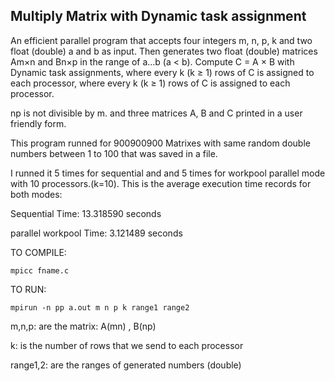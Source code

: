 ## Multiply Matrix with Dynamic task assignment

An efficient parallel program that accepts four integers m, n, p, k and two float (double) a and b as input. Then generates two float (double) matrices Am×n and Bn×p in the range of a...b (a < b). Compute C = A × B with Dynamic task assignments, where every k (k ≥ 1) rows of C is assigned to each processor, where every k (k ≥ 1) rows of C is assigned to each processor.

np is not divisible by m. and three matrices A, B and C printed in a user friendly form.

This program runned for 900900900 Matrixes with same random double numbers between 1 to 100 that was saved in a file.

I runned it 5 times for sequential and and 5 times for workpool parallel mode with 10 processors.(k=10). This is the average execution time records for both modes:

Sequential Time: 13.318590 seconds

parallel workpool Time:  3.121489 seconds

TO COMPILE:

    mpicc fname.c

TO RUN:

    mpirun -n pp a.out m n p k range1 range2

m,n,p: are the matrix: A(mn) , B(np)

k: is the number of rows that we send to each processor

range1,2: are the ranges of generated numbers (double)
